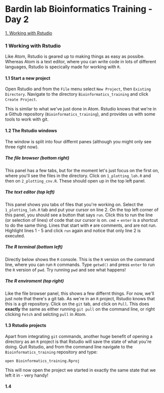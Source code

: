 # Bardin lab Bioinformatics Training - Day 2

[1. Working with Rstudio](https://github.com/nriddiford/Bioinformatics_training#4-working-with-rstudio)

### 1 Working with Rstudio
Like Atom, Rstudio is geared up to making things as easy as possibe. Whereas Atom is a text editor, where you can write code in lots of different languages, Rstudio is specically made for working with `R`.

#### 1.1 Start a new project
Open Rstudio and from the `File` menu select `New Project`, then `Existing Directory`. Navigate to the directory `Bioinformatics_training` and click `Create Project`.

This is similar to what we've just done in Atom. Rstudio knows that we're in a Github repository (`Bioinformatics_training`), and provides us with some tools to work with git.

#### 1.2 The Rstudio windows
The window is split into four differnt panes (although you might only see three right now).

##### The file browser (**bottom right**)
This panel has a few tabs, but for the moment let's just focus on the first on, where you'll see the files in the directory. Click on `1_plotting_loh.R` and then on `2_plotting_cnv.R`. These should open up in the top left panel.

##### The text editor (**top left**)
This panel shows you tabs of files that you're working on. Select the `1_plotting_loh.R` tab and put your cursor on line 2. On the top left corner of this panel, you should see a button that says `run`. Click this to run the line (or selection of lines) of code that our cursor is on. `cmd` + `enter` is a shortcut to do the same thing. Lines that start with `#` are comments, and are not run. Highlight lines 1 - 5 and click `run` again and notice that only line 2 is executed.

##### The R terminal (**bottom left**)
Directly below shows the `R` console. This is the `R` version on the command line, where you can run `R` commands. Type `getwd()` and press `enter` to run the `R` version of `pwd`. Try running `pwd` and see what happens!

##### The R enviroment (**top right**)
Like the file browser panel, this shows a few differnt things. For now, we'll just note that there's a git tab. As we're in an `R` project, Rstudio knows that this is a git repository. Click on the `git` tab, and click on `Pull`. This does **exactly** the same as either running `git pull` on the command line, or right clicking `Fetch` and selcting `pull` in Atom.

#### 1.3 Rstudio projects
Apart from integrating `git` commands, another huge benefit of opening a directory as an `R` project is that Rstudio will save the state of what you're doing. Quit Rstudio, and from the command line navigate to the `Bioinformatics_training` repository and type:

```
open Bioinformatics_training.Rproj
```

This will now open the project we started in exactly the same state that we left it in - very handy!

#### 1.4
